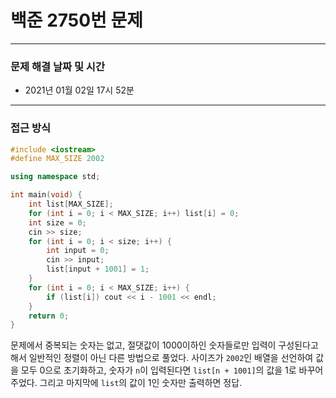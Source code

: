 
# 백준 2750번 문제

---

### 문제 해결 날짜 및 시간

- 2021년 01월 02일 17시 52분

---

### 접근 방식
```c++
#include <iostream>
#define MAX_SIZE 2002

using namespace std;

int main(void) {
    int list[MAX_SIZE];
    for (int i = 0; i < MAX_SIZE; i++) list[i] = 0;
    int size = 0;
    cin >> size;
    for (int i = 0; i < size; i++) {
        int input = 0;
        cin >> input;
        list[input + 1001] = 1;
    }
    for (int i = 0; i < MAX_SIZE; i++) {
        if (list[i]) cout << i - 1001 << endl;
    }
    return 0;
}

```
문제에서 중복되는 숫자는 없고, 절댓값이 1000이하인 숫자들로만 입력이 구성된다고 해서 일반적인 정렬이 아닌 다른 방법으로 풀었다.
사이즈가 `2002`인 배열을 선언하여 값을 모두 0으로 초기화하고, 숫자가 `n`이 입력된다면 `list[n + 1001]`의 값을 1로 바꾸어 주었다. 그리고 마지막에 `list`의 값이 1인 숫자만  출력하면 정답.




